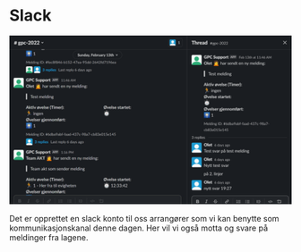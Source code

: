 # Slack

![for lag](img/slack.png)

Det er opprettet en slack konto til oss arrangører som vi kan benytte som kommunikasjonskanal denne dagen. Her vil vi også motta og svare på meldinger fra lagene.